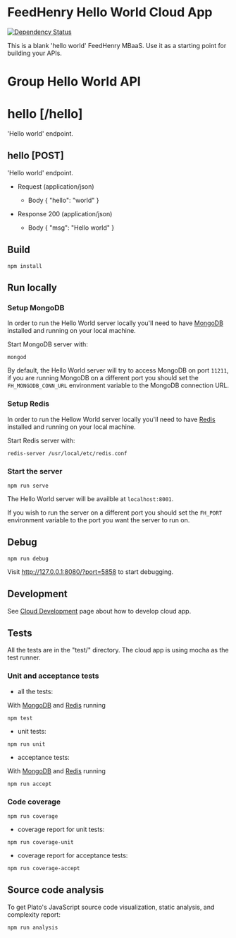 # FeedHenry Hello World Cloud App
[![Dependency Status](https://img.shields.io/david/feedhenry-templates/helloworld-cloud.svg?style=flat-square)](https://david-dm.org/feedhenry-templates/helloworld-cloud)

This is a blank 'hello world' FeedHenry MBaaS. Use it as a starting point for building your APIs. 

# Group Hello World API

# hello [/hello]

'Hello world' endpoint.

## hello [POST] 

'Hello world' endpoint.

+ Request (application/json)
    + Body
            {
              "hello": "world"
            }

+ Response 200 (application/json)
    + Body
            {
              "msg": "Hello world"
            }

## Build
```shell
npm install
```

## Run locally

### Setup MongoDB

In order to run the Hello World server locally you'll need to have [MongoDB](https://www.mongodb.com/) installed and running on your local machine.

Start MongoDB server with:

```shell
mongod
```

By default, the Hello World server will try to access MongoDB on port `11211`, if you are running MongoDB on a different port you should set the `FH_MONGODB_CONN_URL` environment variable to the MongoDB connection URL.

### Setup Redis

In order to run the Hellow World server locally you'll need to have [Redis](https://redis.io/) installed and running on your local machine.

Start Redis server with:
```shell
redis-server /usr/local/etc/redis.conf
```

### Start the server

```shell
npm run serve
```

The Hello World server will be availble at `localhost:8001`.

If you wish to run the server on a different port you should set the `FH_PORT`
environment variable to the port you want the server to run on.

## Debug

```shell
npm run debug
```

Visit http://127.0.0.1:8080/?port=5858 to start debugging.

## Development

See [Cloud Development](http://docs.feedhenry.com/v2/cloud_development.html) page about how to develop cloud app.

## Tests

All the tests are in the "test/" directory. The cloud app is using mocha as the test runner.

### Unit and acceptance tests

* all the tests:

With [MongoDB](#setup-mongodb) and [Redis](#setup-redis) running

```shell
npm test
```

* unit tests:

```shell
npm run unit
```
* acceptance tests:

With [MongoDB](#setup-mongodb) and [Redis](#setup-redis) running

```shell
npm run accept
```

### Code coverage

```shell
npm run coverage
```

* coverage report for unit tests:

```shell
npm run coverage-unit
```
* coverage report for acceptance tests:

```shell
npm run coverage-accept
```

## Source code analysis

To get Plato's JavaScript source code visualization, static analysis, and complexity report:

```shell
npm run analysis
```